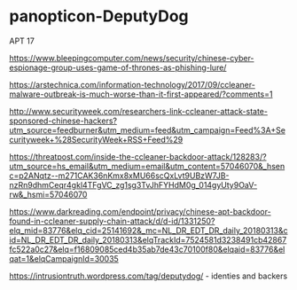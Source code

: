 # panopticon-DeputyDog

APT 17

https://www.bleepingcomputer.com/news/security/chinese-cyber-espionage-group-uses-game-of-thrones-as-phishing-lure/

https://arstechnica.com/information-technology/2017/09/ccleaner-malware-outbreak-is-much-worse-than-it-first-appeared/?comments=1

http://www.securityweek.com/researchers-link-ccleaner-attack-state-sponsored-chinese-hackers?utm_source=feedburner&utm_medium=feed&utm_campaign=Feed%3A+Securityweek+%28SecurityWeek+RSS+Feed%29

https://threatpost.com/inside-the-ccleaner-backdoor-attack/128283/?utm_source=hs_email&utm_medium=email&utm_content=57046070&_hsenc=p2ANqtz--m271CAK36nKmx8xMU66scQxLvt9UBzW7JB-nzRn9dhmCeqr4gkl4TFgVC_zg1sg3TvJhFYHdM0g_014gyUty9OaV-rw&_hsmi=57046070

https://www.darkreading.com/endpoint/privacy/chinese-apt-backdoor-found-in-ccleaner-supply-chain-attack/d/d-id/1331250?elq_mid=83776&elq_cid=25141692&_mc=NL_DR_EDT_DR_daily_20180313&cid=NL_DR_EDT_DR_daily_20180313&elqTrackId=7524581d3238491cb42867fc522a0c27&elq=f16809085ced4b35ab7de43c70100f80&elqaid=83776&elqat=1&elqCampaignId=30035

https://intrusiontruth.wordpress.com/tag/deputydog/ - identies and backers
